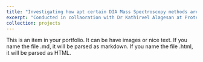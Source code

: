 ```yaml
---
title: "Investigating how apt certain DIA Mass Spectroscopy methods are for O-Glycoproteomics"
excerpt: "Conducted in collaoration with Dr Kathirvel Alagesan at Proteomics Research Platform, Charpentier Lab (Nobel – 2020) <br/><img src='/images/500x300.png'>" # Image of xlsx file
collection: projects
---
```


This is an item in your portfolio. It can be have images or nice text. If you name the file .md, it will be parsed as markdown. If you name the file .html, it will be parsed as HTML. 
